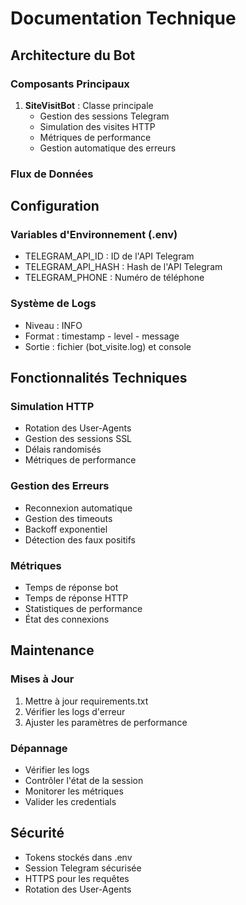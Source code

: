 # Documentation Technique

## Architecture du Bot

### Composants Principaux
1. **SiteVisitBot** : Classe principale
   - Gestion des sessions Telegram
   - Simulation des visites HTTP
   - Métriques de performance
   - Gestion automatique des erreurs

### Flux de Données


## Configuration

### Variables d'Environnement (.env)
- TELEGRAM_API_ID : ID de l'API Telegram
- TELEGRAM_API_HASH : Hash de l'API Telegram
- TELEGRAM_PHONE : Numéro de téléphone

### Système de Logs
- Niveau : INFO
- Format : timestamp - level - message
- Sortie : fichier (bot_visite.log) et console

## Fonctionnalités Techniques

### Simulation HTTP
- Rotation des User-Agents
- Gestion des sessions SSL
- Délais randomisés
- Métriques de performance

### Gestion des Erreurs
- Reconnexion automatique
- Gestion des timeouts
- Backoff exponentiel
- Détection des faux positifs

### Métriques
- Temps de réponse bot
- Temps de réponse HTTP
- Statistiques de performance
- État des connexions

## Maintenance

### Mises à Jour
1. Mettre à jour requirements.txt
2. Vérifier les logs d'erreur
3. Ajuster les paramètres de performance

### Dépannage
- Vérifier les logs
- Contrôler l'état de la session
- Monitorer les métriques
- Valider les credentials

## Sécurité
- Tokens stockés dans .env
- Session Telegram sécurisée
- HTTPS pour les requêtes
- Rotation des User-Agents

